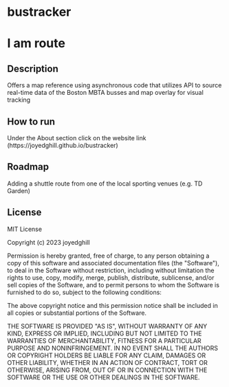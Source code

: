 # bustracker
<html>
<h1>I am route</h1>
<h2>Description</h2>
  Offers a map reference using asynchronous code that utilizes API to source real-time data of the Boston MBTA busses and map overlay for visual tracking
<h2>How to run</h2>
Under the About section click on the website link (https://joyedghill.github.io/bustracker) 
<h2>Roadmap</h2>
Adding a shuttle route from one of the local sporting venues (e.g. TD Garden)
<h2>License</h2>  
MIT License

Copyright (c) 2023 joyedghill

Permission is hereby granted, free of charge, to any person obtaining a copy
of this software and associated documentation files (the "Software"), to deal
in the Software without restriction, including without limitation the rights
to use, copy, modify, merge, publish, distribute, sublicense, and/or sell
copies of the Software, and to permit persons to whom the Software is
furnished to do so, subject to the following conditions:

The above copyright notice and this permission notice shall be included in all
copies or substantial portions of the Software.

THE SOFTWARE IS PROVIDED "AS IS", WITHOUT WARRANTY OF ANY KIND, EXPRESS OR
IMPLIED, INCLUDING BUT NOT LIMITED TO THE WARRANTIES OF MERCHANTABILITY,
FITNESS FOR A PARTICULAR PURPOSE AND NONINFRINGEMENT. IN NO EVENT SHALL THE
AUTHORS OR COPYRIGHT HOLDERS BE LIABLE FOR ANY CLAIM, DAMAGES OR OTHER
LIABILITY, WHETHER IN AN ACTION OF CONTRACT, TORT OR OTHERWISE, ARISING FROM,
OUT OF OR IN CONNECTION WITH THE SOFTWARE OR THE USE OR OTHER DEALINGS IN THE
SOFTWARE.  
</html>

